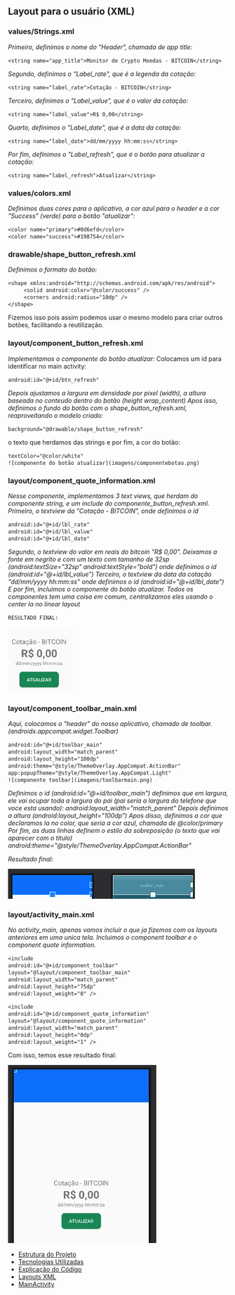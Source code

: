 ## Layout para o usuário (XML)

### values/Strings.xml
*Primeiro, definimos o nome do "Header", chamada de app title:*
```
<string name="app_title">Monitor de Crypto Moedas - BITCOIN</string>
```
*Segundo, definimos o "Label_rate", que é a legenda da cotação:*
```
<string name="label_rate">Cotação - BITCOIN</string>
```
*Terceiro, definimos o "Label_value", que é o valor da cotação:*
```
<string name="label_value">R$ 0,00</string>
```
*Quarto, definimos o "Label_date", que é a data da cotação:*
```
<string name="label_date">dd/mm/yyyy hh:mm:ss</string>
```
*Por fim, definimos o "Label_refresh", que é o botão para atualizar a cotação:*
```
<string name="label_refresh">Atualizar</string>
```
### values/colors.xml
*Definimos duas cores para o aplicativo, a cor azul para o header e a cor "Success" (verde) para o botão "atualizar":*
```
<color name="primary">#0d6efd</color>
<color name="success">#198754</color>
```
### drawable/shape_button_refresh.xml
*Definimos o formato do botão:*
```
<shape xmlns:android="http://schemas.android.com/apk/res/android">
     <solid android:color="@color/success" />
     <corners android:radius="10dp" />
</shape>
```
Fizemos isso pois assim podemos usar o mesmo modelo para criar outros botões, facilitando a reutilização.

### layout/component_button_refresh.xml
*Implementamos o componente do botão atualizar:*
Colocamos um id para identificar no main activity:
```
android:id="@+id/btn_refresh"
```
*Depois ajustamos a largura em densidade por pixel (width), a altura baseada no conteudo dentro do botão (height wrap_content)
Apos isso, definimos o fundo do botão com o shape_button_refresh.xml, reaproveitando o modelo criado:*
```
background="@drawable/shape_button_refresh"
```
o texto que herdamos das strings e por fim, a cor do botão:
```
textColor="@color/white"
![componente do botão atualizar](imagens/componentebotao.png)
```

### layout/component_quote_information.xml
*Nesse componente, implementamos 3 text views, que herdam do componente string, e um include do componente_button_refresh.xml.
Primeiro, o textview da "Cotação - BITCOIN", onde definimos o id*
```
android:id="@+id/lbl_rate"
android:id="@+id/lbl_value"
android:id="@+id/lbl_date"

```

*Segundo, o textview do valor em reais do bitcoin "R$ 0,00". Deixamos a fonte em negrito e com um texto com tamanho de 32sp (android:textSize="32sp"
android:textStyle="bold") onde definimos o id (android:id="@+id/lbl_value")
Terceiro, o textview da data da cotação "dd/mm/yyyy hh:mm:ss" onde definimos o id (android:id="@+id/lbl_date")
E por fim, incluimos o componente do botão atualizar.
Todos os componentes tem uma coisa em comum, centralizamos eles usando o center la no linear layout*

```
RESULTADO FINAL:

```
![componente da informação](imagens/quoteinfo.png)

### layout/component_toolbar_main.xml
*Aqui, colocamos o "header" do nosso aplicativo, chamado de toolbar. (androidx.appcompat.widget.Toolbar)*
```
android:id="@+id/toolbar_main"
android:layout_width="match_parent"
android:layout_height="100dp"
android:theme="@style/ThemeOverlay.AppCompat.ActionBar"
app:popupTheme="@style/ThemeOverlay.AppCompat.Light"
![componente toolbar](imagens/toolbarmain.png)
```
*Definimos o id (android:id="@+id/toolbar_main")
definimos que em largura, ele vai ocupar toda a largura do pai (pai seria a largura do telefone que voce esta usando):
android:layout_width="match_parent"
Depois definimos a altura (android:layout_height="100dp")
Apos disso, definimos a cor que declaramos la no color, que seria a cor azul, chamada de @color/primary
Por fim, as duas linhas definem o estilo da sobreposição (o texto que vai aparecer com o titulo)
android:theme="@style/ThemeOverlay.AppCompat.ActionBar"*

*Resultado final:*

![componente toolbar](imagens/toolbarmain.png)

### layout/activity_main.xml
*No activity_main, apenas vamos incluir o que ja fizemos com os layouts anteriores em uma unica tela.
Incluimos o component toolbar e o component quote information.*

```
<include
android:id="@+id/component_toolbar"
layout="@layout/component_toolbar_main"
android:layout_width="match_parent"
android:layout_height="75dp"
android:layout_weight="0" />
```
```
<include
android:id="@+id/component_quote_information"
layout="@layout/component_quote_information"
android:layout_width="match_parent"
android:layout_height="0dp"
android:layout_weight="1" />
```

Com isso, temos esse resultado final:

![activity main](imagens/activitymain.webp)


- [Estrutura do Projeto](estrutura_projeto.md)
- [Tecnologias Utilizadas](tecnologias_utilizadas.md)
- [Explicação do Código](explicacao_codigo.md)
- [Layouts XML](layouts.md)
- [MainActivity](mainactivity.md)
